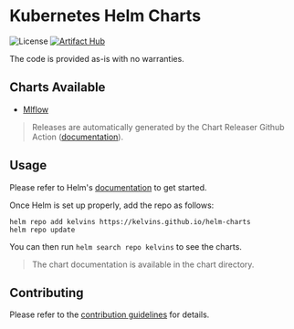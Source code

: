 # Kubernetes Helm Charts

![License](https://img.shields.io/badge/License-Apache%202.0-blue.svg?style=flat-square)
[![Artifact Hub](https://img.shields.io/endpoint?url=https://artifacthub.io/badge/repository/kelvins&style=flat-square)](https://artifacthub.io/packages/search?repo=kelvins)

The code is provided as-is with no warranties.

## Charts Available

- [Mlflow](https://github.com/kelvins/helm-charts/tree/main/charts/mlflow)

> Releases are automatically generated by the Chart Releaser Github Action ([documentation](https://helm.sh/docs/howto/chart_releaser_action/)).

## Usage

Please refer to Helm's [documentation](https://helm.sh/docs/) to get started.

Once Helm is set up properly, add the repo as follows:

```console
helm repo add kelvins https://kelvins.github.io/helm-charts
helm repo update
```

You can then run `helm search repo kelvins` to see the charts.

> The chart documentation is available in the chart directory.

## Contributing

Please refer to the [contribution guidelines](https://github.com/kelvins/helm-charts/blob/main/CONTRIBUTING.md) for details.
